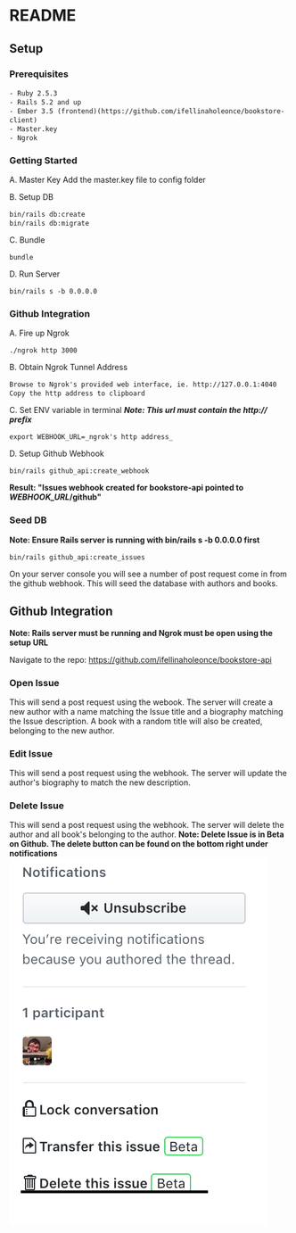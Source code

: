 # README

## Setup

### Prerequisites

```
- Ruby 2.5.3
- Rails 5.2 and up
- Ember 3.5 (frontend)(https://github.com/ifellinaholeonce/bookstore-client)
- Master.key
- Ngrok
```

### Getting Started
A. Master Key
Add the master.key file to config folder

B. Setup DB
```
bin/rails db:create
bin/rails db:migrate
```

C. Bundle
```
bundle
```

D. Run Server
```
bin/rails s -b 0.0.0.0
```

### Github Integration

A. Fire up Ngrok
```
./ngrok http 3000
```

B. Obtain Ngrok Tunnel Address
```
Browse to Ngrok's provided web interface, ie. http://127.0.0.1:4040
Copy the http address to clipboard
```

C. Set ENV variable in terminal
**_Note: This url must contain the http:// prefix_**
```
export WEBHOOK_URL=_ngrok's http address_
```

D. Setup Github Webhook
```
bin/rails github_api:create_webhook
```
**Result: "Issues webhook created for bookstore-api pointed to _WEBHOOK_URL_/github"**

### Seed DB
**Note: Ensure Rails server is running with bin/rails s -b 0.0.0.0 first**

```
bin/rails github_api:create_issues
```

On your server console you will see a number of post request come in from the github webhook. This will seed the database with authors and books.

## Github Integration
**Note: Rails server must be running and Ngrok must be open using the setup URL**

Navigate to the repo: https://github.com/ifellinaholeonce/bookstore-api

### Open Issue
This will send a post request using the webook. The server will create a new author with a name matching the Issue title and a biography matching the Issue description. A book with a random title will also be created, belonging to the new author.

### Edit Issue
This will send a post request using the webhook. The server will update the author's biography to match the new description.

### Delete Issue
This will send a post request using the webhook. The server will delete the author and all book's belonging to the author.
**Note: Delete Issue is in Beta on Github. The delete button can be found on the bottom right under notifications**
![alt text][delete]

[delete]: https://github.com/ifellinaholeonce/bookstore-api/blob/master/docs/delete.png "Logo Title Text 2"